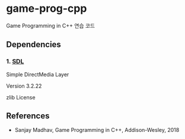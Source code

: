 # game-prog-cpp

Game Programming in C++ 연습 코드


## Dependencies

### 1. [SDL](https://github.com/libsdl-org/SDL)

Simple DirectMedia Layer

Version 3.2.22

zlib License


## References

- Sanjay Madhav, Game Programming in C++, Addison-Wesley, 2018
